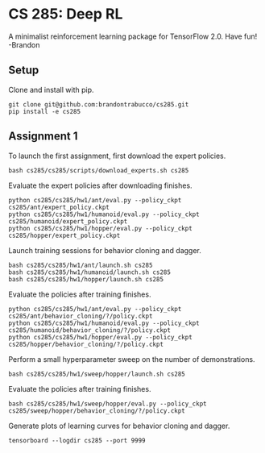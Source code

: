 # CS 285: Deep RL

A minimalist reinforcement learning package for TensorFlow 2.0. Have fun! -Brandon

## Setup

Clone and install with pip.

``` 
git clone git@github.com:brandontrabucco/cs285.git
pip install -e cs285
```

## Assignment 1

To launch the first assignment, first download the expert policies.

```
bash cs285/cs285/scripts/download_experts.sh cs285
```

Evaluate the expert policies after downloading finishes.

```
python cs285/cs285/hw1/ant/eval.py --policy_ckpt cs285/ant/expert_policy.ckpt
python cs285/cs285/hw1/humanoid/eval.py --policy_ckpt cs285/humanoid/expert_policy.ckpt
python cs285/cs285/hw1/hopper/eval.py --policy_ckpt cs285/hopper/expert_policy.ckpt
```

Launch training sessions for behavior cloning and dagger.

```
bash cs285/cs285/hw1/ant/launch.sh cs285
bash cs285/cs285/hw1/humanoid/launch.sh cs285
bash cs285/cs285/hw1/hopper/launch.sh cs285
```

Evaluate the policies after training finishes.

```
python cs285/cs285/hw1/ant/eval.py --policy_ckpt cs285/ant/behavior_cloning/?/policy.ckpt
python cs285/cs285/hw1/humanoid/eval.py --policy_ckpt cs285/humanoid/behavior_cloning/?/policy.ckpt
python cs285/cs285/hw1/hopper/eval.py --policy_ckpt cs285/hopper/behavior_cloning/?/policy.ckpt
```

Perform a small hyperparameter sweep on the number of demonstrations.

```
bash cs285/cs285/hw1/sweep/hopper/launch.sh cs285
```

Evaluate the policies after training finishes.

```
bash cs285/cs285/hw1/sweep/hopper/eval.py --policy_ckpt cs285/sweep/hopper/behavior_cloning/?/policy.ckpt
```

Generate plots of learning curves for behavior cloning and dagger.

```
tensorboard --logdir cs285 --port 9999
```

